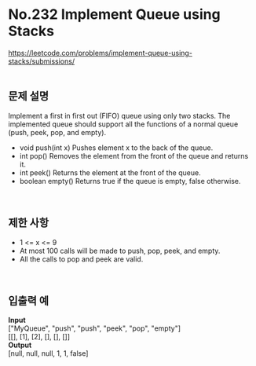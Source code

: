 # No.232 Implement Queue using Stacks
https://leetcode.com/problems/implement-queue-using-stacks/submissions/  
</br>

## 문제 설명
Implement a first in first out (FIFO) queue using only two stacks. The implemented queue should support all the functions of a normal queue (push, peek, pop, and empty).
* void push(int x) Pushes element x to the back of the queue.
* int pop() Removes the element from the front of the queue and returns it.
* int peek() Returns the element at the front of the queue.
* boolean empty() Returns true if the queue is empty, false otherwise.  
</br>

## 제한 사항
* 1 <= x <= 9
* At most 100 calls will be made to push, pop, peek, and empty.
* All the calls to pop and peek are valid.  
</br>

## 입출력 예
**Input**  
["MyQueue", "push", "push", "peek", "pop", "empty"]  
[[], [1], [2], [], [], []]  
**Output**  
[null, null, null, 1, 1, false]  
</br>
